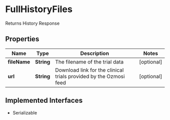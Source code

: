 

# FullHistoryFiles

Returns History Response

## Properties

Name | Type | Description | Notes
------------ | ------------- | ------------- | -------------
**fileName** | **String** | The filename of the trial data |  [optional]
**url** | **String** | Download link for the clinical trials provided by the Ozmosi feed |  [optional]


## Implemented Interfaces

* Serializable


